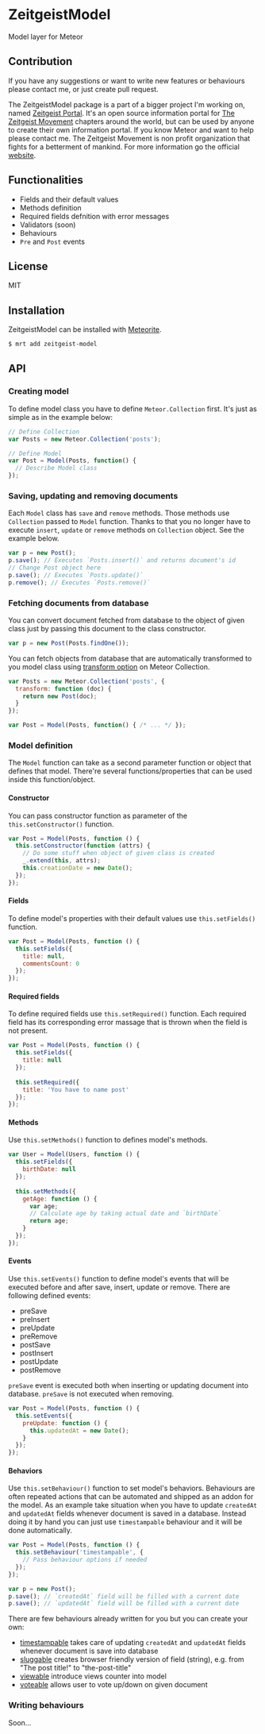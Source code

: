 # ZeitgeistModel

Model layer for Meteor

## Contribution

If you have any suggestions or want to write new features or behaviours please contact me, or just create pull request.

The ZeitgeistModel package is a part of a bigger project I'm working on, named [Zeitgeist Portal](https://github.com/jagi/zeitgeist). It's an open source information portal for [The Zeitgeist Movement](http://thezeitgeistmovement.com) chapters around the world, but can be used by anyone to create their own information portal. If you know Meteor and want to help please contact me. The Zeitgeist Movement is non profit organization that fights for a betterment of mankind. For more information go the official [website](http://thezeitgeistmovement.com).

## Functionalities

- Fields and their default values
- Methods definition
- Required fields defnition with error messages
- Validators (soon)
- Behaviours
- `Pre` and `Post` events

## License

MIT

## Installation

ZeitgeistModel can be installed with [Meteorite](https://github.com/oortcloud/meteorite/).

```sh
$ mrt add zeitgeist-model
```

## API

### Creating model

To define model class you have to define `Meteor.Collection` first. It's just as simple as in the example below:

```js
// Define Collection
var Posts = new Meteor.Collection('posts');

// Define Model
var Post = Model(Posts, function() {
  // Describe Model class
});
```

### Saving, updating and removing documents

Each `Model` class has `save` and `remove` methods. Those methods use `Collection` passed to `Model` function. Thanks to that you no longer have to execute `insert`, `update` or `remove` methods on `Collection` object. See the example below.

```js
var p = new Post();
p.save(); // Executes `Posts.insert()` and returns document's id
// Change Post object here
p.save(); // Executes `Posts.update()`
p.remove(); // Executes `Posts.remove()`
```

### Fetching documents from database

You can convert document fetched from database to the object of given class just by passing this document to the class constructor.

```js
var p = new Post(Posts.findOne());
```

You can fetch objects from database that are automatically transformed to you model class using [transform option](https://www.eventedmind.com/feed/YNiRTAfN38Ehf5Brn) on Meteor Collection.

```js
var Posts = new Meteor.Collection('posts', {
  transform: function (doc) {
    return new Post(doc);
  }
});

var Post = Model(Posts, function() { /* ... */ });
```

### Model definition

The `Model` function can take as a second parameter function or object that defines that model. There're several functions/properties that can be used inside this function/object.

#### Constructor

You can pass constructor function as parameter of the `this.setConstructor()` function.

```js
var Post = Model(Posts, function () {
  this.setConstructor(function (attrs) {
    // Do some stuff when object of given class is created
    _.extend(this, attrs);
    this.creationDate = new Date();
  });
});
```

#### Fields

To define model's properties with their default values use `this.setFields()` function.

```js
var Post = Model(Posts, function () {
  this.setFields({
    title: null,
    commentsCount: 0
  });
});
```

#### Required fields

To define required fields use `this.setRequired()` function. Each required field has its corresponding error massage that is thrown when the field is not present.

```js
var Post = Model(Posts, function () {
  this.setFields({
    title: null
  });
  
  this.setRequired({
    title: 'You have to name post'
  });
});
```

#### Methods

Use `this.setMethods()` function to defines model's methods.

```js
var User = Model(Users, function () {
  this.setFields({
    birthDate: null
  });
  
  this.setMethods({
    getAge: function () {
      var age;
      // Calculate age by taking actual date and `birthDate`
      return age;
    }
  });
});
```

#### Events

Use `this.setEvents()` function to define model's events that will be executed before and after save, insert, update or remove. There are following defined events:

- preSave
- preInsert
- preUpdate
- preRemove
- postSave
- postInsert
- postUpdate
- postRemove
 
`preSave` event is executed both when inserting or updating document into database. `preSave` is not executed when removing.

```js
var Post = Model(Posts, function () {
  this.setEvents({
    preUpdate: function () {
      this.updatedAt = new Date();
    }
  });
});
```

#### Behaviors

Use `this.setBehaviour()` function to set model's behaviors. Behaviours are often repeated actions that can be automated and shipped as an addon for the model. As an example take situation when you have to update `createdAt` and `updatedAt` fields whenever document is saved in a database. Instead doing it by hand you can just use `timestampable` behaviour and it will be done automatically.

```js
var Post = Model(Posts, function () {
  this.setBehaviour('timestampable', {
    // Pass behaviour options if needed
  });
});

var p = new Post();
p.save(); // `createdAt` field will be filled with a current date
p.save(); // `updatedAt` field will be filled with a current date
```

There are few behaviours already written for you but you can create your own:

- [timestampable](https://github.com/jagi/zeitgeist-timestampable/) takes care of updating `createdAt` and `updatedAt` fields whenever document is save into database
- [sluggable](https://github.com/jagi/zeitgeist-sluggable/) creates browser friendly version of field (string), e.g. from "The post title!" to "the-post-title"
- [viewable](https://github.com/jagi/zeitgeist-viewable/) introduce views counter into model
- [voteable](https://github.com/jagi/zeitgeist-voteable/) allows user to vote up/down on given document

### Writing behaviours

Soon...
